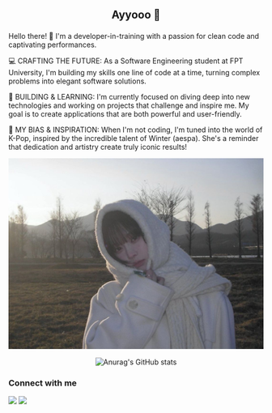 ##                                                                                                        <p align="center"> Ayyooo 👋</p>

Hello there! 👋 I'm a developer-in-training with a passion for clean code and captivating performances.

💻 CRAFTING THE FUTURE: As a Software Engineering student at FPT University, I'm building my skills one line of code at a time, turning complex problems into elegant software solutions.

🚀 BUILDING & LEARNING: I'm currently focused on diving deep into new technologies and working on projects that challenge and inspire me. My goal is to create applications that are both powerful and user-friendly.

💜 MY BIAS & INSPIRATION: When I'm not coding, I'm tuned into the world of K-Pop, inspired by the incredible talent of Winter (aespa). She's a reminder that dedication and artistry create truly iconic results!

<p align="center">
  <img src="assets/5.jpg" alt="aespa Winter" width="1000"/>
</p>

<div align="center">
  
![Anurag's GitHub stats](https://github-readme-stats.vercel.app/api?username=duc140205&show_icons=true&theme=tokyonight)
</div>


### Connect with me
 
[<img src="https://img.shields.io/badge/linkedin-%230077B5.svg?&style=for-the-badge&logo=linkedin&logoColor=white" />](www.linkedin.com/in/duc-hoang140205) [<img src = "https://img.shields.io/badge/facebook-darkblue.svg?&style=for-the-badge&logo=facebook&logoColor=white">](https://www.facebook.com/duc1402)


